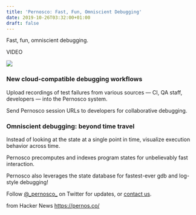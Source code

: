 ```yaml
---
title: 'Pernosco: Fast, Fun, Omniscient Debugging'
date: 2019-10-26T03:32:00+01:00
draft: false
---
```


Fast, fun, omniscient debugging.

VIDEO

![](https://static.pernos.co/content/4MynTEaFynWiq_N4r7M93fH9V5EFiSL3ZgO7FKai6CI.png)

### New cloud-compatible debugging workflows

Upload recordings of test failures from various sources — CI, QA staff, developers — into the Pernosco system.

Send Pernosco session URLs to developers for collaborative debugging.

### Omniscient debugging: beyond time travel

Instead of looking at the state at a single point in time, visualize execution behavior across time.

Pernosco precomputes and indexes program states for unbelievably fast interaction.

Pernosco also leverages the state database for fastest-ever gdb and log-style debugging!

Follow [@\_pernosco\_](https://twitter.com/_pernosco_) on Twitter for updates, or [contact us](mailto:inquiries@pernos.co).

  
  
from Hacker News https://pernos.co/